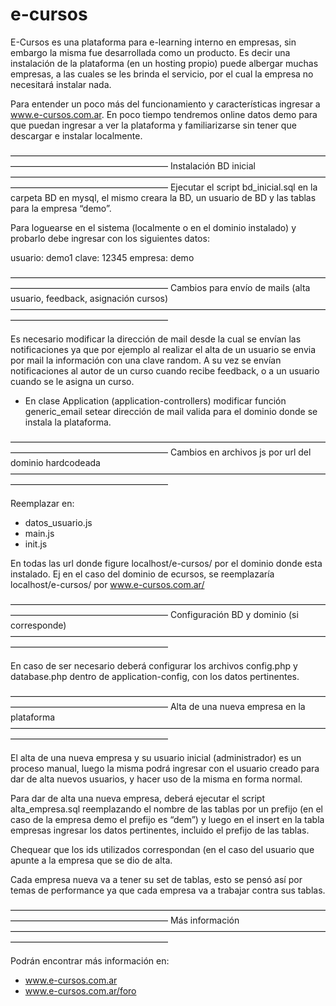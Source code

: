 # e-cursos
E-Cursos es una plataforma para e-learning interno en empresas, sin embargo la misma fue desarrollada como un producto.
Es decir una instalación de la plataforma (en un hosting propio) puede albergar muchas empresas, a las cuales se les brinda 
el servicio, por el cual la empresa no necesitará instalar nada.

Para entender un poco más del funcionamiento y características ingresar a www.e-cursos.com.ar.
En poco tiempo tendremos online datos demo para que puedan ingresar a ver la plataforma y familiarizarse
sin tener que descargar e instalar localmente.

——————————————————————————————————————————————————————
Instalación BD inicial
——————————————————————————————————————————————————————
Ejecutar el script bd_inicial.sql en la carpeta BD en mysql, 
el mismo creara la BD, un usuario de BD y las tablas para la empresa “demo”.

Para loguearse en el sistema (localmente o en el dominio instalado) y probarlo 
debe ingresar con los  siguientes datos:

usuario: demo1
clave: 12345
empresa: demo


——————————————————————————————————————————————————————
Cambios para envío de mails (alta usuario, feedback, asignación cursos)
——————————————————————————————————————————————————————

Es necesario modificar la dirección de mail desde la cual se envían las notificaciones ya que por ejemplo al realizar el alta de un usuario se envia por mail la información con una clave random.
A su vez se envían notificaciones al autor de un curso cuando recibe feedback, o a un usuario cuando se le asigna un curso.

- En clase Application (application-controllers) modificar función generic_email setear dirección de mail valida para el dominio donde se instala la plataforma.


——————————————————————————————————————————————————————
Cambios en archivos js por url del dominio hardcodeada
——————————————————————————————————————————————————————

Reemplazar en:

- datos_usuario.js
- main.js
- init.js

En todas las url donde figure localhost/e-cursos/ por el dominio donde esta instalado.
Ej en el caso del dominio de ecursos, se reemplazaría localhost/e-cursos/ por www.e-cursos.com.ar/

——————————————————————————————————————————————————————
Configuración BD y dominio (si corresponde)
——————————————————————————————————————————————————————

En caso de ser necesario deberá configurar los archivos 
config.php y database.php dentro de application-config, 
con los datos pertinentes.

——————————————————————————————————————————————————————
Alta de una nueva empresa en la plataforma
——————————————————————————————————————————————————————

El alta de una nueva empresa y su usuario inicial (administrador)
es un proceso manual, luego la misma podrá ingresar con el usuario
creado para dar de alta nuevos usuarios, y hacer uso de la misma 
en forma normal.

Para dar de alta una nueva empresa, deberá ejecutar el script
alta_empresa.sql reemplazando el nombre de las tablas por un prefijo
(en el caso de la empresa demo el prefijo es “dem”) y luego en el insert
en la tabla empresas ingresar los datos pertinentes, incluido el prefijo
de las tablas.

Chequear que los ids utilizados correspondan (en el caso del usuario que apunte
a la empresa que se dio de alta.

Cada empresa nueva va a tener su set de tablas, esto se pensó así por temas de performance
ya que cada empresa va a trabajar contra sus tablas.

——————————————————————————————————————————————————————
Más información
——————————————————————————————————————————————————————

Podrán encontrar más información en:

- www.e-cursos.com.ar
- www.e-cursos.com.ar/foro
